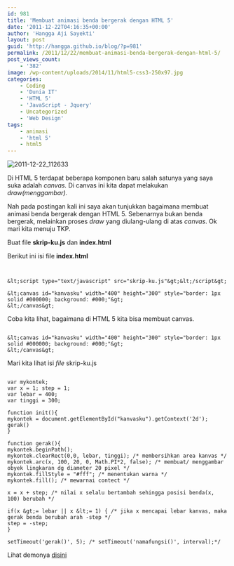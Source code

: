 ```yaml
---
id: 981
title: 'Membuat animasi benda bergerak dengan HTML 5'
date: '2011-12-22T04:16:35+00:00'
author: 'Hangga Aji Sayekti'
layout: post
guid: 'http://hangga.github.io/blog/?p=981'
permalink: /2011/12/22/membuat-animasi-benda-bergerak-dengan-html-5/
post_views_count:
    - '382'
image: /wp-content/uploads/2014/11/html5-css3-250x97.jpg
categories:
    - Coding
    - 'Dunia IT'
    - 'HTML 5'
    - 'JavaScript - Jquery'
    - Uncategorized
    - 'Web Design'
tags:
    - animasi
    - 'html 5'
    - html5
---
```


![](http://hangga.github.io/blog/wp-content/uploads/2011/12/2011-12-22_112633-300x226.png "2011-12-22_112633")

Di HTML 5 terdapat beberapa komponen baru salah satunya yang saya suka adalah *canvas.* Di canvas ini kita dapat melakukan *draw(*menggambar*).*

Nah pada postingan kali ini saya akan tunjukkan bagaimana membuat animasi benda bergerak dengan HTML 5. Sebenarnya bukan benda bergerak, melainkan proses *draw* yang diulang-ulang di atas *canvas*. Ok mari kita menuju TKP.

Buat file **skrip-ku.js** dan **index.html**

Berikut ini isi file **index.html**

```


&lt;script type="text/javascript" src="skrip-ku.js"&gt;&lt;/script&gt;

&lt;canvas id="kanvasku" width="400" height="300" style="border: 1px solid #000000; background: #000;"&gt;
&lt;/canvas&gt;

```

Coba kita lihat, bagaimana di HTML 5 kita bisa membuat canvas.

```

&lt;canvas id="kanvasku" width="400" height="300" style="border: 1px solid #000000; background: #000;"&gt;
&lt;/canvas&gt;
```

Mari kita lihat isi *file* skrip-ku.js

```

var mykontek;
var x = 1; step = 1;
var lebar = 400;
var tinggi = 300;

function init(){
mykontek = document.getElementById("kanvasku").getContext('2d');
gerak()
}

function gerak(){
mykontek.beginPath();
mykontek.clearRect(0,0, lebar, tinggi); /* membersihkan area kanvas */
mykontek.arc(x, 100, 20, 0, Math.PI*2, false); /* membuat/ menggambar obyek lingkaran dg diameter 20 pixel */
mykontek.fillStyle = "#fff"; /* menentukan warna */
mykontek.fill(); /* mewarnai contect */

x = x + step; /* nilai x selalu bertambah sehingga posisi benda(x, 100) berubah */

if(x &gt;= lebar || x &lt;= 1) { /* jika x mencapai lebar kanvas, maka gerak benda berubah arah -step */
step = -step;
}

setTimeout('gerak()', 5); /* setTimeout('namafungsi()', interval);*/
```

Lihat demonya [disini](http://hangga.github.io/blog/demo/benda-bergerak.html)